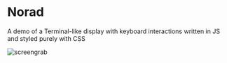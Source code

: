 # Norad
A demo of a Terminal-like display with keyboard interactions written in JS and styled purely with CSS

![screengrab](https://i.imgur.com/u3nPL6A.png)
